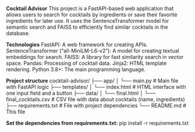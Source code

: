**Cocktail Advisor**
This project is a FastAPI-based web application that allows users to search for cocktails by ingredients or save their favorite ingredients for later use. 
It uses the SentenceTransformer model for semantic search and FAISS to efficiently find similar cocktails in the database.

**Technologies**
FastAPI: A web framework for creating APIs.
SentenceTransformer (“all-MiniLM-L6-v2”): A model for creating textual embeddings for search.
FAISS: A library for fast similarity search in vector space.
Pandas: Processing of cocktail data.
Jinja2: HTML template rendering.
Python 3.8+: The main programming language.

**Project structure**
cocktail-advisor/
├── app/
│ └── main.py # Main file with FastAPI logic
├── templates/
│ └── index.html # HTML interface with one input field and a button
├── data/ │ └── final.html
│ └── final_cocktails.csv # CSV file with data about cocktails (name, ingredients)
├── requirements.txt # File with project dependencies
└── README.md # This file

**Set the dependencies from requirements.txt:**
pip install -r requirements.txt
